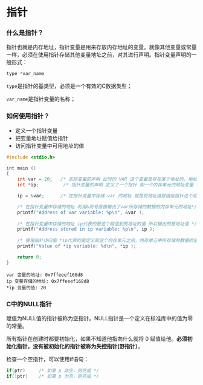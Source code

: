 # 指针

### 什么是指针？

指针也就是内存地址，指针变量是用来存放内存地址的变量。就像其他变量或常量一样，必须在使用指针存储其他变量地址之前，对其进行声明。指针变量声明的一般形式：

```c
type *var_name
```

`type`是指针的基类型，必须是一个有效的C数据类型；

`var_name`是指针变量的名称；

### 如何使用指针？

* 定义一个指针变量
* 把变量地址赋值给指针
* 访问指针变量中可用地址的值

```c
#include <stdio.h>

int main ()
{
    int var = 20;   /* 实际变量的声明 此时的 VAR 这个变量是存在某个地址的，地址对应某个内存单元，该单元中存储了数据20 */
    int *ip;         /* 指针变量的声明 定义了一个指针 即一个内存单元的地址变量 */

    ip = &var;      /* 在指针变量中存储 var 的地址 就是将地址值赋值给指针这个变量*/

    /* 在指针变量中存储的地址 利用&符号直接输出了var所存储的数据的内存单元的地址*/
    printf("Address of var variable: %p\n", &var );
    
    /* 在指针变量中存储的地址 ip代表的是这个赋值到的地址的值 所以输出的是地址值 */
    printf("Address stored in ip variable: %p\n", ip );
    
    /* 使用指针访问值 *ip代表的是定义到这个内存单元之后，内存单元中所存储的数据的值也就是将20赋值给var中20这个值 */
    printf("Value of *ip variable: %d\n", *ip );

    return 0;
}
```

```
var 变量的地址: 0x7ffeeef168d8
ip 变量存储的地址: 0x7ffeeef168d8
*ip 变量的值: 20
```

### C中的NULL指针

赋值为NULL值的指针被称为空指针。NULL指针是一个定义在标准库中的值为零的常量。

所有指针在创建时都要初始化，如果不知道他指向什么就将 0 赋值给他。**必须初始化指针，没有被初始化的指针被称为失控指针(野指针）**。

检查一个空指针，可以使用if语句：

```c
if(ptr)     /* 如果 p 非空，则完成 */
if(!ptr)    /* 如果 p 为空，则完成 */
```

